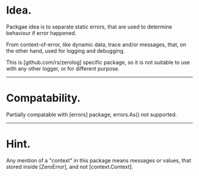 # Idea.
 Packgae idea is to separate static errors,
 that are used to determine behaviour if error happened.

 From context-of-error, like dynamic data, trace and/or messages,
 that, on the other hand, used for logging and debugging.

 This is [github.com/rs/zerolog] specific package,
 so it is not suitable to use with any other logger,
 or for different purpose.

 ---

# Compatability.

 Partially compatable with [errors] package, errors.As() not supported.

 ---

# Hint.

 Any mention of a "context" in this package means messages or values,
 that stored inside [ZeroError], and not [context.Context].